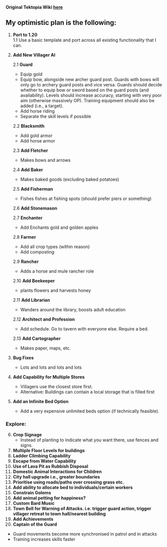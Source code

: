 **Original Tektopia Wiki [here](https://sites.google.com/view/tektopia/home/mechanics/profession-ai)**

## My optimistic plan is the following:

1. **Port to 1.20**  
   1.1 Use a basic template and port across all existing functionality that I can.

2. **Add New Villager AI**

   2.1 **Guard**  
    - Equip gold
    - Equip bow, alongside new archer guard post. Guards with bows will only go to archery guard posts and vice versa. Guards should decide whether to equip bow or sword based on the guard posts (and availability). Levels should increase accuracy, starting with very poor aim (otherwise massively OP). Training equipment should also be added (i.e., a target).
    - Add horse riding
    - Separate the skill levels if possible

   2.2 **Blacksmith**  
    - Add gold armor
    - Add horse armor

   2.3 **Add Fletcher**  
    - Makes bows and arrows

   2.4 **Add Baker**  
    - Makes baked goods (excluding baked potatoes)

   2.5 **Add Fisherman**  
    - Fishes fishes at fishing spots (should prefer piers or something)

   2.6 **Add Stonemason**

   2.7 **Enchanter**  
    - Add Enchants gold and golden apples

   2.8 **Farmer**  
    - Add all crop types  (within reason)
    - Add composting

   2.9 **Rancher**  
    - Adds a horse and mule rancher role

   2.10 **Add Beekeeper**
    - plants flowers and harvests honey

   2.11 **Add Librarian**  
    - Wanders around the library, boosts adult education

   2.12 **Architect and Profession**  
    - Add schedule. Go to tavern with everyone else. Require a bed.

   2.13 **Add Cartographer**
    - Makes paper, maps, etc.

3. **Bug Fixes**  
   - Lots and lots and lots and lots

4. **Add Capability for Multiple Stores**  
   - Villagers use the closest store first.
   - Alternative: Buildings can contain a local storage that is filled first

5. **Add an Infinite Bed Option**  
   - Add a very expensive unlimited beds option (if technically feasible).

### Explore:

6. **Crop Signage**  
   - Instead of planting to indicate what you want there, use fences and signs.
7. **Multiple Floor Levels for buildings**
8. **Ladder Climbing Capability**
9. **Escape from Water Capability**
10. **Use of Lava Pit as Rubbish Disposal**
11. **Domestic Animal Interactions for Children**
12. **City hall upgrade i.e., greater boundaries**
13. **Prioritise using roads/paths over crossing grass etc.**
14. **Add ability to allocate bed to individuals/certain workers**
15. **Constrain Golems**
16. **Add animal petting for happiness?**
17. **Custom Bard Music**
18. **Town Bell for Warning of Attacks. i.e. trigger guard action, trigger villager retreat to town hall/nearest building**
19. **Add Achievements**
20. **Captain of the Guard**
   - Guard movements become more synchronised in patrol and in attacks
   - Training increases skills faster
